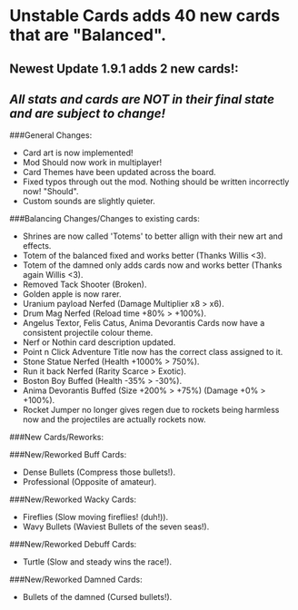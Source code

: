 # Unstable Cards adds 40 new cards that are "Balanced".

## Newest Update 1.9.1 adds 2 new cards!:
## *All stats and cards are NOT in their final state and are subject to change!*
###General Changes:

- Card art is now implemented!
- Mod Should now work in multiplayer!
- Card Themes have been updated across the board.
- Fixed typos through out the mod. Nothing should be written incorrectly now! "Should".
- Custom sounds are slightly quieter.

###Balancing Changes/Changes to existing cards:

- Shrines are now called 'Totems' to better allign with their new art and effects.
- Totem of the balanced fixed and works better (Thanks Willis <3).
- Totem of the damned only adds cards now and works better (Thanks again Willis <3).
- Removed Tack Shooter (Broken).
- Golden apple is now rarer.
- Uranium payload Nerfed (Damage Multiplier x8 > x6).
- Drum Mag Nerfed (Reload time +80% > +100%).
- Angelus Textor, Felis Catus, Anima Devorantis Cards now have a consistent projectile colour theme.
- Nerf or Nothin card description updated.
- Point n Click Adventure Title now has the correct class assigned to it.
- Stone Statue Nerfed (Health +1000% > 750%).
- Run it back Nerfed (Rarity Scarce > Exotic).
- Boston Boy Buffed (Health -35% > -30%).
- Anima Devorantis Buffed (Size +200% > +75%) (Damage +0% > +100%).
- Rocket Jumper no longer gives regen due to rockets being harmless now and the projectiles are actually rockets now.

###New Cards/Reworks:

###New/Reworked Buff Cards:
- Dense Bullets (Compress those bullets!).
- Professional (Opposite of amateur).

###New/Reworked Wacky Cards:
- Fireflies (Slow moving fireflies! (duh!)).
- Wavy Bullets (Waviest Bullets of the seven seas!).

###New/Reworked Debuff Cards:
- Turtle (Slow and steady wins the race!).

###New/Reworked Damned Cards:
- Bullets of the damned (Cursed bullets!).
